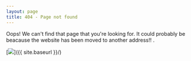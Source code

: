 ```yaml
---
layout: page
title: 404 - Page not found
---
```


Oops! We can't find that page that you're looking for. It could probably be beacause the website has been moved to another address!! .

[<img src="{{ site.baseurl }}/images/icon.png"/>]({{ site.baseurl }}/)
